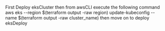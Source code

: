 First Deploy eksCluster
then from awsCLI execute the following command
aws eks --region $(terraform output -raw region) update-kubeconfig --name $(terraform output -raw cluster_name)
then move on to deploy eksDeploy 
